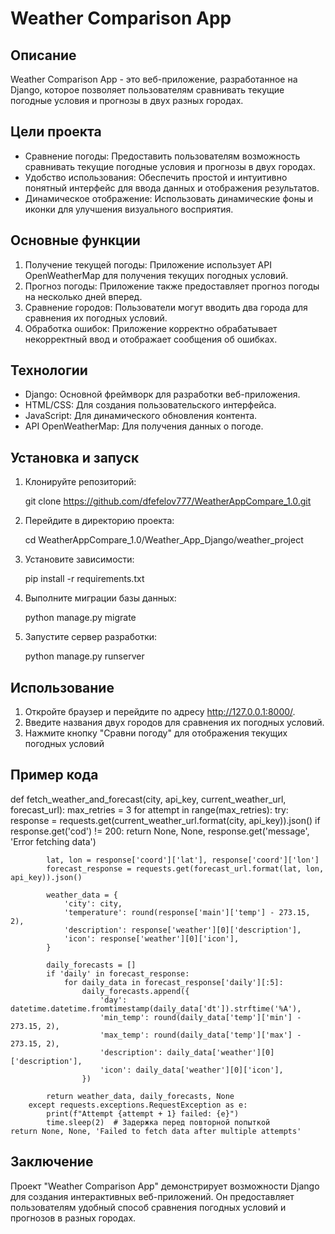# Weather Comparison App

## Описание
Weather Comparison App - это веб-приложение, разработанное на Django, которое позволяет пользователям сравнивать текущие погодные условия и прогнозы в двух разных городах.

## Цели проекта
- Сравнение погоды: Предоставить пользователям возможность сравнивать текущие погодные условия и прогнозы в двух городах.
- Удобство использования: Обеспечить простой и интуитивно понятный интерфейс для ввода данных и отображения результатов.
- Динамическое отображение: Использовать динамические фоны и иконки для улучшения визуального восприятия.

## Основные функции
1. Получение текущей погоды: Приложение использует API OpenWeatherMap для получения текущих погодных условий.
2. Прогноз погоды: Приложение также предоставляет прогноз погоды на несколько дней вперед.
3. Сравнение городов: Пользователи могут вводить два города для сравнения их погодных условий.
4. Обработка ошибок: Приложение корректно обрабатывает некорректный ввод и отображает сообщения об ошибках.

## Технологии
- Django: Основной фреймворк для разработки веб-приложения.
- HTML/CSS: Для создания пользовательского интерфейса.
- JavaScript: Для динамического обновления контента.
- API OpenWeatherMap: Для получения данных о погоде.

## Установка и запуск
1. Клонируйте репозиторий:
   
    git clone https://github.com/dfefelov777/WeatherAppCompare_1.0.git
    
2. Перейдите в директорию проекта:
   
    cd WeatherAppCompare_1.0/Weather_App_Django/weather_project
    
3. Установите зависимости:
   
    pip install -r requirements.txt
    
4. Выполните миграции базы данных:
   
    python manage.py migrate
    
5. Запустите сервер разработки:
   
    python manage.py runserver
    
## Использование
1. Откройте браузер и перейдите по адресу http://127.0.0.1:8000/.
2. Введите названия двух городов для сравнения их погодных условий.
3. Нажмите кнопку "Сравни погоду" для отображения текущих погодных условий

## Пример кода
def fetch_weather_and_forecast(city, api_key, current_weather_url, forecast_url):
    max_retries = 3
    for attempt in range(max_retries):
        try:
            response = requests.get(current_weather_url.format(city, api_key)).json()
            if response.get('cod') != 200:
                return None, None, response.get('message', 'Error fetching data')

            lat, lon = response['coord']['lat'], response['coord']['lon']
            forecast_response = requests.get(forecast_url.format(lat, lon, api_key)).json()

            weather_data = {
                'city': city,
                'temperature': round(response['main']['temp'] - 273.15, 2),
                'description': response['weather'][0]['description'],
                'icon': response['weather'][0]['icon'],
            }

            daily_forecasts = []
            if 'daily' in forecast_response:
                for daily_data in forecast_response['daily'][:5]:
                    daily_forecasts.append({
                        'day': datetime.datetime.fromtimestamp(daily_data['dt']).strftime('%A'),
                        'min_temp': round(daily_data['temp']['min'] - 273.15, 2),
                        'max_temp': round(daily_data['temp']['max'] - 273.15, 2),
                        'description': daily_data['weather'][0]['description'],
                        'icon': daily_data['weather'][0]['icon'],
                    })

            return weather_data, daily_forecasts, None
        except requests.exceptions.RequestException as e:
            print(f"Attempt {attempt + 1} failed: {e}")
            time.sleep(2)  # Задержка перед повторной попыткой
    return None, None, 'Failed to fetch data after multiple attempts'
## Заключение
Проект "Weather Comparison App" демонстрирует возможности Django для создания интерактивных веб-приложений. Он предоставляет пользователям удобный способ сравнения погодных условий и прогнозов в разных городах.
